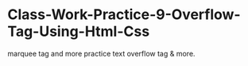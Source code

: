 # Class-Work-Practice-9-Overflow-Tag-Using-Html-Css
marquee tag and more practice text overflow tag & more.
